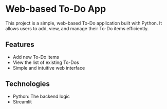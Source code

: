 # Web-based To-Do App

This project is a simple, web-based To-Do application built with Python. It allows users to add, view, and manage their To-Do items efficiently.

## Features

- Add new To-Do items
- View the list of existing To-Dos
- Simple and intuitive web interface

## Technologies

- Python: The backend logic
- Streamlit
  
